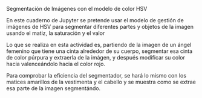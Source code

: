 Segmentación de Imágenes con el modelo de color HSV

En este cuaderno de Jupyter se pretende usar el modelo de gestión de imágenes de HSV para segmentar diferentes partes y objetos de la imagen usando el matiz, la saturación y el valor

Lo que se realiza en esta actividad es, partiendo de la imagen de un ángel femenino que tiene una cinta alrededor de su cuerpo, segmentar esa cinta de color púrpura y extraerla de la imágen, y después modificar su color hacia valenceándolo hacia el color rojo.

Para comprobar la eficiencia del segmentador, se hará lo mismo con los matices amarillos de la vestimenta y el cabello y se muestra como se extrae esa parte de la imagen segmentándo.
